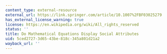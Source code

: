 ```yaml
---
content_type: external-resource
external_url: https://link.springer.com/article/10.1007%2FBF03025279
has_external_license_warning: true
license: https://en.wikipedia.org/wiki/All_rights_reserved
status: ''
title: Do Mathematical Equations Display Social Attributes
uid: 5ced2727-3d65-43be-818c-345a801d21a2
wayback_url: ''
---
```

